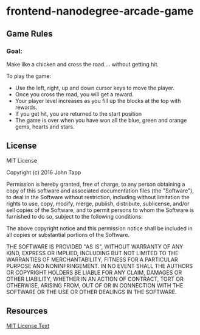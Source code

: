 # frontend-nanodegree-arcade-game

## Game Rules

### Goal:
Make like a chicken and cross the road.... without getting hit.

To play the game:
- Use the left, right, up and down cursor keys to move the player.
- Once you cross the road, you will get a reward.
- Your player level increases as you fill up the blocks at the top with rewards.
- If you get hit, you are returned to the start position
- The game is over when you have won all the blue, green and orange gems, hearts and stars.

## License
MIT License

Copyright (c) 2016 John Tapp

Permission is hereby granted, free of charge, to any person obtaining a copy
of this software and associated documentation files (the "Software"), to deal
in the Software without restriction, including without limitation the rights
to use, copy, modify, merge, publish, distribute, sublicense, and/or sell
copies of the Software, and to permit persons to whom the Software is
furnished to do so, subject to the following conditions:

The above copyright notice and this permission notice shall be included in all
copies or substantial portions of the Software.

THE SOFTWARE IS PROVIDED "AS IS", WITHOUT WARRANTY OF ANY KIND, EXPRESS OR
IMPLIED, INCLUDING BUT NOT LIMITED TO THE WARRANTIES OF MERCHANTABILITY,
FITNESS FOR A PARTICULAR PURPOSE AND NONINFRINGEMENT. IN NO EVENT SHALL THE
AUTHORS OR COPYRIGHT HOLDERS BE LIABLE FOR ANY CLAIM, DAMAGES OR OTHER
LIABILITY, WHETHER IN AN ACTION OF CONTRACT, TORT OR OTHERWISE, ARISING FROM,
OUT OF OR IN CONNECTION WITH THE SOFTWARE OR THE USE OR OTHER DEALINGS IN THE
SOFTWARE.

## Resources
[MIT License Text](http://choosealicense.com/licenses/mit/)
